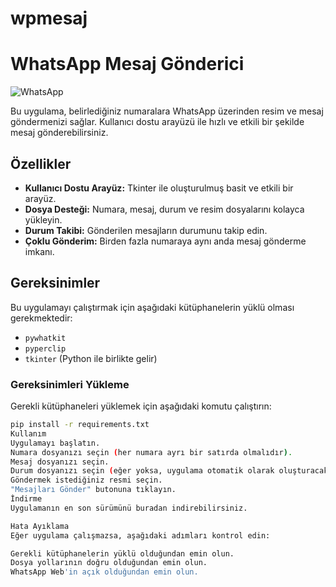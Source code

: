 # wpmesaj
# WhatsApp Mesaj Gönderici

![WhatsApp](https://upload.wikimedia.org/wikipedia/commons/6/6b/WhatsApp.svg)

Bu uygulama, belirlediğiniz numaralara WhatsApp üzerinden resim ve mesaj göndermenizi sağlar. Kullanıcı dostu arayüzü ile hızlı ve etkili bir şekilde mesaj gönderebilirsiniz.

## Özellikler

- **Kullanıcı Dostu Arayüz:** Tkinter ile oluşturulmuş basit ve etkili bir arayüz.
- **Dosya Desteği:** Numara, mesaj, durum ve resim dosyalarını kolayca yükleyin.
- **Durum Takibi:** Gönderilen mesajların durumunu takip edin.
- **Çoklu Gönderim:** Birden fazla numaraya aynı anda mesaj gönderme imkanı.

## Gereksinimler

Bu uygulamayı çalıştırmak için aşağıdaki kütüphanelerin yüklü olması gerekmektedir:

- `pywhatkit`
- `pyperclip`
- `tkinter` (Python ile birlikte gelir)

### Gereksinimleri Yükleme

Gerekli kütüphaneleri yüklemek için aşağıdaki komutu çalıştırın:

```bash
pip install -r requirements.txt
Kullanım
Uygulamayı başlatın.
Numara dosyanızı seçin (her numara ayrı bir satırda olmalıdır).
Mesaj dosyanızı seçin.
Durum dosyanızı seçin (eğer yoksa, uygulama otomatik olarak oluşturacaktır).
Göndermek istediğiniz resmi seçin.
"Mesajları Gönder" butonuna tıklayın.
İndirme
Uygulamanın en son sürümünü buradan indirebilirsiniz.

Hata Ayıklama
Eğer uygulama çalışmazsa, aşağıdaki adımları kontrol edin:

Gerekli kütüphanelerin yüklü olduğundan emin olun.
Dosya yollarının doğru olduğundan emin olun.
WhatsApp Web'in açık olduğundan emin olun.
